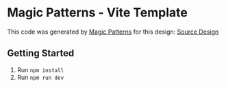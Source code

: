 # Magic Patterns - Vite Template

This code was generated by [Magic Patterns](https://magicpatterns.com) for this design: [Source Design](https://magicpatterns.com/c/m6hRFd82Tw9zmY2jB1sJEK)

## Getting Started

1. Run `npm install`
2. Run `npm run dev`
